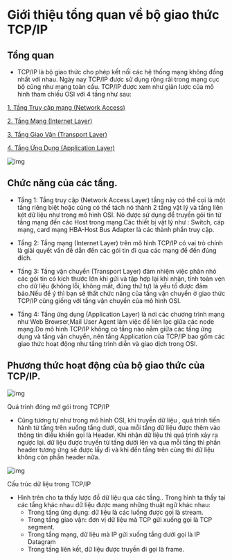 # Giới thiệu tổng quan về bộ giao thức TCP/IP

## Tổng quan
-  TCP/IP là bộ giao thức cho phép kết nối các hệ thống mạng không đồng nhất với nhau. Ngày nay TCP/IP được sử dụng rộng rãi trong mạng cục bộ cũng như mạng toàn cầu. TCP/IP được xem như giản lược của mô hình tham chiếu OSI với 4 tầng như sau:

 [1. Tầng Truy cập mạng (Network Access)](#na)

 [2. Tầng Mạng (Internet Layer)](#il)

 [3. Tầng Giao Vận (Transport Layer)](#tl) 

 [4. Tầng Ứng Dụng (Application Layer)](#al)
 
 ![img](https://thietbimangcisco.vn/userfiles/TCP-IP-Model.png)

## Chức năng của các tầng.
- <a name = "na" >Tầng 1: </a> Tầng truy cập (Network Access Layer) tầng này có thể coi là một tầng riêng biệt hoặc cũng có thể tách nó thành 2 tầng vật lý và tầng liên két dữ liệu như trong mô hình OSI. Nó được sử dụng để truyền gói tin từ tầng mạng đến các Host trong mạng.Các thiết bị vật lý như : Switch, cáp mạng, card mạng HBA-Host Bus Adapter là các thành phần truy cập.

- <a name = " il">Tầng 2: </a> Tầng mạng (Internet Layer) trên mô hình TCP/IP có vai trò chính là giải quyết vấn đề dẫn đến các gói tin đi qua các mạng để đến đúng đích.

- <a name = "tl">Tầng 3: </a> Tầng vận chuyển (Transport Layer) đảm nhiệm việc phân nhỏ các gói tin có kích thước lớn khi gửi và tập hợp lại khi nhận, tính toàn vẹn cho dữ liệu (không lỗi, không mất, đúng thứ tự) là yếu tố được đảm bảo.Nếu để ý thì bạn sẽ thất chức năng của tầng vận chuyển ở giao thức TCP/IP cũng giống với tầng vận chuyển của mô hình OSI.

- <a name = "al">Tầng 4: </a> Tầng ứng dụng (Application Layer) là nơi các chương trình mạng như Web Browser,Mail User Agent làm việc để liên lạc giữa các node mạng.Do mô hình TCP/IP không có tầng nào nằm giữa các tầng ứng dụng và tầng vận chuyển, nên tầng Application của TCP/IP bao gồm các giao thức hoạt động như tầng trình diễn và giao dịch trong OSI.

## Phương thức hoạt động của bộ giao thức của TCP/IP.
 ![img](https://vnpro.vn/wp-content/uploads/2015/11/Qu%C3%A1-tr%C3%ACnh-%C4%91%C3%B3ng-m%E1%BB%9F-g%C3%B3i-d%E1%BB%AF-li%E1%BB%87u-trong-TCP-IP.jpg)
 
Quá trình đóng mở gói trong TCP/IP

- Cũng tương tự như trong mô hình OSI, khi truyền dữ liệu , quá trình tiến hành từ tầng trên xuống tầng dưới, qua mỗi tầng dữ liệu được thêm vào thông tin điều khiển gọi là Header. Khi nhận dữ liệu thì quá trình xảy ra ngược lại. dữ liệu được truyền từ tấng dưới lên và qua mỗi tầng thì phần header tương ứng sẽ được lấy đi và khi đến tầng trên cùng thì dữ liệu không còn phần header nữa.

 ![img](https://vnpro.vn/wp-content/uploads/2015/11/C%E1%BA%A5u-tr%C3%BAc-d%E1%BB%AF-li%E1%BB%87u-trong-TCP-IP.jpg)
 
Cấu trúc dữ liệu trong TCP/IP

- Hình trên cho ta thấy lược đồ dữ liệu qua các tầng.. Trong hình ta thấy tại các tầng khác nhau dữ liệu được mang những thuật ngữ khác nhau:
  - Trong tầng ứng dụng: dữ liệu là các luồng được gọi là stream. 
  - Trong tầng giao vận: đơn vị dữ liệu mà TCP gửi xuống gọi là TCP segment.
  - Trong tầng mạng, dữ liệu mà IP gửi xuống tầng dưới gọi là IP Datagram 
  - Trong tầng liên kết, dữ liệu được truyền đi gọi là frame.


